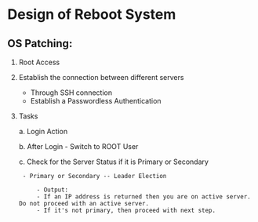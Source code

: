 # Design of Reboot System

## OS Patching:

1. Root Access

2. Establish the connection between different servers
    - Through SSH connection
    - Establish a Passwordless Authentication
    
3. Tasks

    a. Login Action
    
    b. After Login - Switch to ROOT User
    
    c. Check for the Server Status if it is Primary or Secondary
    
        - Primary or Secondary -- Leader Election
        
            - Output:
            - If an IP address is returned then you are on active server. Do not proceed with an active server.
            - If it's not primary, then proceed with next step.
    
    
  



